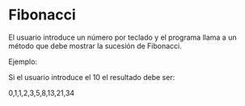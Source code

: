# Fibonacci

El usuario introduce un número por teclado y el programa llama a un método que debe mostrar la sucesión de Fibonacci.

Ejemplo:

Si el usuario introduce el 10 el resultado debe ser:

0,1,1,2,3,5,8,13,21,34
